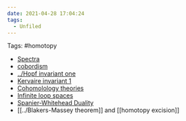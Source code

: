 ```yaml
---
date: 2021-04-28 17:04:24
tags: 
  - Unfiled
---
```


Tags: #homotopy

- [Spectra](spectra.md)
- [cobordism](cobordism.md)
- [../Hopf invariant one](../Hopf%20invariant%20one.md)
- [Kervaire invariant 1](../Kervaire%20invariant%201.md)
- [Cohomolology theories](cohomolology%20theories.md)
- [Infinite loop spaces](../Infinite%20loop%20space.md)
- [Spanier-Whitehead Duality](../Spanier-Whitehead%20Duality.md)
- [[../Blakers-Massey theorem]] and [[homotopy excision]]
